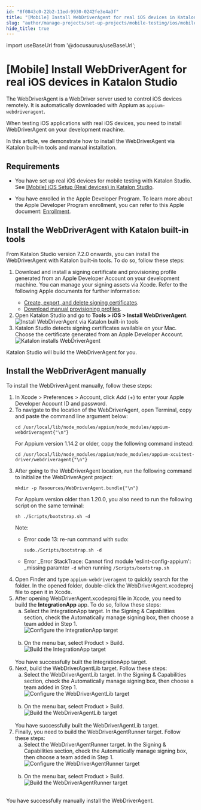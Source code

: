 ```yaml
---
id: "8f0843c0-22b2-11ed-9930-0242fe3e4a3f"
title: "[Mobile] Install WebDriverAgent for real iOS devices in Katalon Studio"
slug: "author/manage-projects/set-up-projects/mobile-testing/ios/mobile-install-webdriveragent-for-real-ios-devices-in-katalon-studio"
hide_title: true
---
```

import useBaseUrl from '@docusaurus/useBaseUrl';


# <a id="id" class="anchor_top_offset"/><a id="ariaid-title1" class="anchor_top_offset"/>[Mobile] Install WebDriverAgent for real iOS  devices in <span xmlns="http://www.w3.org/1999/xhtml" className="ph">Katalon Studio</span> 

<p xmlns="http://www.w3.org/1999/xhtml" className="p">The WebDriverAgent is a WebDriver server used to control   iOS devices remotely. It is automatically downloaded with Appium as   <code className="ph codeph">appium-webdriveragent</code>.</p> 
<p xmlns="http://www.w3.org/1999/xhtml" className="p">When testing iOS applications with  real iOS devices, you need to install WebDriverAgent on your development machine.</p> 
<p xmlns="http://www.w3.org/1999/xhtml" className="p">In this article, we demonstrate how to install the WebDriverAgent via Katalon built-in tools and manual installation.</p> 

## Requirements

<div xmlns="http://www.w3.org/1999/xhtml" className="p"><ul className="ul"><li className="li"><p className="p">You have set up real iOS  devices for mobile testing with <span className="ph">Katalon Studio</span>. See <a className="xref" href="/author/manage-projects/set-up-projects/mobile-testing/ios/mobile-ios-setup-real-devices-in-katalon-studio">[Mobile] iOS Setup (Real devices) in <span className="ph">Katalon Studio</span></a>.</p></li><li className="li">You have enrolled in the Apple Developer Program. To learn more about the Apple Developer Program enrollment, you can refer to this Apple document: <a className="xref j-external-link" href="https://developer.apple.com/support/enrollment/" target="_blank">Enrollment</a>.</li></ul></div>

## <a id="task-4776" class="anchor_top_offset"/>Install the WebDriverAgent with Katalon built-in tools

<section xmlns="http://www.w3.org/1999/xhtml" className="section context">From Katalon Studio version 7.2.0 onwards, you can install the WebDriverAgent with Katalon built-in tools. To do so, follow these steps:</section> 
<ol xmlns="http://www.w3.org/1999/xhtml" className="ol steps"><li className="li step stepexpand"><span className="ph cmd">Download and install a signing certificate and provisioning profile generated from an Apple Developer Account on your development machine. You can manage your signing assets via Xcode. Refer to the following Apple documents for further information:</span><div className="itemgroup info"><ul className="ul"><li className="li"><a className="xref j-external-link" href="https://help.apple.com/xcode/mac/current/#/dev154b28f09" target="_blank">Create, export, and delete signing certificates</a>.</li><li className="li"><a className="xref j-external-link" href="https://help.apple.com/xcode/mac/current/#/deva899b4fe5" target="_blank">Download manual provisioning profiles</a>.</li></ul></div></li><li className="li step stepexpand"><span className="ph cmd">Open Katalon Studio and go to <strong className="ph b">Tools &gt; iOS &gt; Install WebDriverAgent</strong>.</span><div className="itemgroup info"><img className="image" width={500} src={useBaseUrl("/8f0ab4c0-22b2-11ed-9930-0242fe3e4a3f.png")} alt="Install WebDriverAgent via Katalon built-in tools" /></div></li><li className="li step stepexpand"><span className="ph cmd">Katalon Studio detects signing certificates available on your Mac. Choose the certificate generated from an Apple Developer Account.</span><div className="itemgroup info"><img className="image" width={500} src={useBaseUrl("/8f09ca60-22b2-11ed-9930-0242fe3e4a3f.png")} alt="Katalon installs WebDriverAgent" /></div></li></ol> 
<section xmlns="http://www.w3.org/1999/xhtml" className="section result">Katalon Studio will build the WebDriverAgent for you.</section> 

## <a id="task-2819" class="anchor_top_offset"/>Install the WebDriverAgent manually

<section xmlns="http://www.w3.org/1999/xhtml" className="section context">To install the WebDriverAgent manually, follow these steps:</section> 
<ol xmlns="http://www.w3.org/1999/xhtml" className="ol steps"><li className="li step stepexpand"><span className="ph cmd">In <span className="ph uicontrol">Xcode</span> &gt; <span className="ph uicontrol">Preferences</span> &gt; <span className="ph uicontrol">Account</span>, click <em className="ph i">Add</em> (+) to enter your Apple Developer Account ID and password.</span></li><li className="li step stepexpand"><span className="ph cmd">To navigate to the location of the WebDriverAgent, open <span className="ph uicontrol">Terminal</span>, copy and paste the command line argument below:</span><div className="itemgroup info">       <pre className="pre codeblock"><code>cd /usr/local/lib/node_modules/appium/node_modules/appium-webdriveragent{"\n"}</code></pre>     </div><div className="itemgroup info">For Appium version 1.14.2 or older, copy the following command instead:</div><div className="itemgroup info">       <pre className="pre codeblock"><code>cd /usr/local/lib/node_modules/appium/node_modules/appium-xcuitest-driver/webdriveragent{"\n"}</code></pre>     </div></li><li className="li step stepexpand"><span className="ph cmd">After going to the WebDriverAgent location, run the following command to initialize the <span className="ph uicontrol">WebDriverAgent</span> project:</span><div className="itemgroup info">       <pre className="pre codeblock"><code>mkdir -p Resources/WebDriverAgent.bundle{"\n"}</code></pre>     </div><div className="itemgroup info">For Appium version older than 1.20.0, you also need to run the following script on the same terminal:</div><div className="itemgroup info">       <pre className="pre codeblock"><code>sh ./Scripts/bootstrap.sh -d</code></pre>     </div>      <div className="note note note_note"><span className="note__title">Note:</span>        <ul className="ul"><li className="li">           <div className="p">Error code 13: re-run command with sudo: <pre className="pre codeblock"><code>sudo./Scripts/bootstrap.sh -d</code></pre></div>         </li><li className="li">           <p className="p">Error _Error StackTrace: Cannot find module 'eslint-config-appium': _missing paramter <code className="ph codeph">-d</code> when running <code className="ph codeph">/Scripts/bootstrap.sh</code></p>         </li></ul>     </div>   </li><li className="li step stepexpand"><span className="ph cmd">Open <span className="ph uicontrol">Finder</span> and type <code className="ph codeph">appium-webdriveragent</code> to quickly search for the folder. In the opened folder, double-click the <span className="ph uicontrol">WebDriverAgent.xcodeproj</span> file to open it in Xcode.</span></li><li className="li step stepexpand"><span className="ph cmd">After opening <span className="ph uicontrol">WebDriverAgent.xcodeproj</span> file in Xcode, you need to build the <strong className="ph b">IntegrationApp</strong> app. To do so, follow these steps:</span><ol type="a" className="ol substeps"><li className="li substep substepexpand"><span className="ph cmd">Select the <span className="ph uicontrol">IntegrationApp</span> target. In the <span className="ph uicontrol">Signing &amp; Capabilities</span> section, check the <span className="ph uicontrol">Automatically manage signing</span> box, then choose a team added in Step 1.</span><div className="itemgroup stepxmp"><img className="image" src={useBaseUrl("https://github.com/katalon-studio/docs-images/raw/master/katalon-studio/docs/installing-webdriveragent-for-ios-devices/KS-WEBDRIVERAGENT-Confiugre-IntergrationApp.png")} alt="Configure the IntegrationApp target" /><br /><br /></div></li><li className="li substep substepexpand"><span className="ph cmd">On the menu bar, select <span className="ph uicontrol">Product</span> &gt; <span className="ph uicontrol">Build</span>.</span><div className="itemgroup stepxmp"><img className="image" src={useBaseUrl("https://github.com/katalon-studio/docs-images/raw/master/katalon-studio/docs/installing-webdriveragent-for-ios-devices/KS-WEBDRIVERAGENT-Build-IntergrationApp.png")} alt="Build the IntegrationApp target" /><br /><br /></div></li></ol><div className="itemgroup stepresult">You have successfully built the <span className="ph uicontrol">IntegrationApp</span> target.</div></li><li className="li step stepexpand"><span className="ph cmd">Next, build the <span className="ph uicontrol">WebDriverAgentLib</span> target. Follow these steps: </span><ol type="a" className="ol substeps"><li className="li substep substepexpand"><span className="ph cmd">Select the <span className="ph uicontrol">WebDriverAgentLib</span> target. In the <span className="ph uicontrol">Signing &amp; Capabilities</span> section, check the <span className="ph uicontrol">Automatically manage signing</span> box, then choose a team added in Step 1.</span><div className="itemgroup stepxmp"><img className="image" src={useBaseUrl("https://github.com/katalon-studio/docs-images/raw/master/katalon-studio/docs/installing-webdriveragent-for-ios-devices/KS-WEBDRIVERAGENT-Confiugre-lib.png")} alt="Configure the WebDriverAgentLib target" /><br /><br /></div></li><li className="li substep substepexpand"><span className="ph cmd">On the menu bar, select <span className="ph uicontrol">Product</span> &gt; <span className="ph uicontrol">Build</span>.</span><div className="itemgroup stepxmp"><img className="image" src={useBaseUrl("https://github.com/katalon-studio/docs-images/raw/master/katalon-studio/docs/installing-webdriveragent-for-ios-devices/KS-WEBDRIVERAGENT-Build-lib.png")} alt="Build the WebDriverAgentLib target" /><br /><br /></div></li></ol><div className="itemgroup stepresult">You have successfully built the <span className="ph uicontrol">WebDriverAgentLib</span> target.</div></li><li className="li step stepexpand"><span className="ph cmd">Finally, you need to build the <span className="ph uicontrol">WebDriverAgentRunner</span> target. Follow these steps:</span><ol type="a" className="ol substeps"><li className="li substep substepexpand"><span className="ph cmd">Select the <span className="ph uicontrol">WebDriverAgentRunner</span> target. In the <span className="ph uicontrol">Signing &amp; Capabilities</span> section, check the <span className="ph uicontrol">Automatically manage signing</span> box, then choose a team added in Step 1.</span><div className="itemgroup stepxmp"><img className="image" src={useBaseUrl("https://github.com/katalon-studio/docs-images/raw/master/katalon-studio/docs/installing-webdriveragent-for-ios-devices/KS-WEBDRIVERAGENT-Confiugre-Runner.png")} alt="Configure the WebDriverAgentRunner target" /><br /><br /></div></li><li className="li substep substepexpand"><span className="ph cmd">On the menu bar, select <span className="ph uicontrol">Product</span> &gt; <span className="ph uicontrol">Build</span>.</span><div className="itemgroup stepxmp"><img className="image" src={useBaseUrl("https://github.com/katalon-studio/docs-images/raw/master/katalon-studio/docs/installing-webdriveragent-for-ios-devices/KS-WEBDRIVERAGENT-Build-Runner.png")} alt="Build the WebDriverAgentRunner target" /><br /><br /></div></li></ol></li></ol> 
<section xmlns="http://www.w3.org/1999/xhtml" className="section result">You have successfully manually install the WebDriverAgent.</section> 

